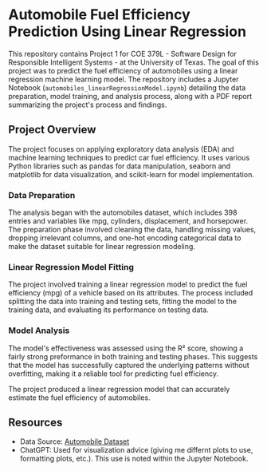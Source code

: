 # Automobile Fuel Efficiency Prediction Using Linear Regression

This repository contains Project 1 for COE 379L - Software Design for Responsible Intelligent Systems - at the University of Texas. The goal of this project was to predict the fuel efficiency of automobiles using a linear regression machine learning model. The repository includes a Jupyter Notebook (`automobiles_linearRegressionModel.ipynb`) detailing the data preparation, model training, and analysis process, along with a  PDF report summarizing the project's process and findings.

## Project Overview

The project focuses on applying exploratory data analysis (EDA) and machine learning techniques to predict car fuel efficiency. It uses various Python libraries such as pandas for data manipulation, seaborn and matplotlib for data visualization, and scikit-learn for model implementation.

### Data Preparation

The analysis began with the automobiles dataset, which includes 398 entries and variables like mpg, cylinders, displacement, and horsepower. The preparation phase involved cleaning the data, handling missing values, dropping irrelevant columns, and one-hot encoding categorical data to make the dataset suitable for linear regression modeling.

### Linear Regression Model Fitting

The project involved training a linear regression model to predict the fuel efficiency (mpg) of a vehicle based on its attributes. The process included splitting the data into training and testing sets, fitting the model to the training data, and evaluating its performance on testing data.

### Model Analysis

The model's effectiveness was assessed using the R² score, showing a fairly strong preformance in both training and testing phases. This suggests that the model has successfully captured the underlying patterns without overfitting, making it a reliable tool for predicting fuel efficiency.


The project produced a linear regression model that can accurately estimate the fuel efficiency of automobiles.

## Resources

- Data Source: [Automobile Dataset](https://raw.githubusercontent.com/joestubbs/coe379L-sp24/master/datasets/unit01/project1.data)
- ChatGPT: Used for visualization advice (giving me differnt plots to use, formatting plots, etc.). This use is noted within the Jupyter Notebook.

